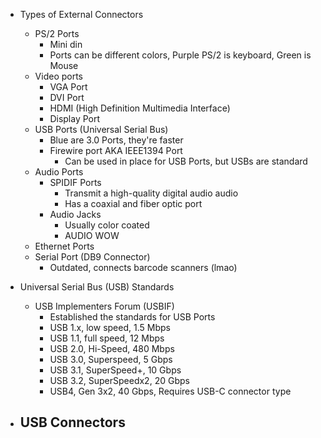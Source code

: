 
- Types of External Connectors 
	- PS/2 Ports
		- Mini din 
		- Ports can be different colors, Purple PS/2 is keyboard, Green is Mouse
	- Video ports
		- VGA Port 
		- DVI Port 
		- HDMI (High Definition Multimedia Interface)
		- Display Port
	- USB Ports (Universal Serial Bus)
		- Blue are 3.0 Ports, they're faster
		- Firewire port AKA IEEE1394 Port
			- Can be used in place for USB Ports, but USBs are standard
	- Audio Ports
		- SPIDIF Ports
			- Transmit a high-quality digital audio audio
			- Has a coaxial and fiber optic port
		- Audio Jacks
			- Usually color coated
			- AUDIO WOW 
	- Ethernet Ports
	- Serial Port (DB9 Connector)
		- Outdated, connects barcode scanners (lmao)

- Universal Serial Bus (USB) Standards 
	- USB Implementers Forum (USBIF)
		- Established the standards for USB Ports
		- USB 1.x, low speed, 1.5 Mbps 
		- USB 1.1, full speed, 12 Mbps 
		- USB 2.0, Hi-Speed, 480 Mbps 
		- USB 3.0, Superspeed, 5 Gbps 
		- USB 3.1, SuperSpeed+, 10 Gbps
		- USB 3.2, SuperSpeedx2, 20 Gbps 
		- USB4, Gen 3x2, 40 Gbps, Requires USB-C connector type

- USB Connectors 
	- 